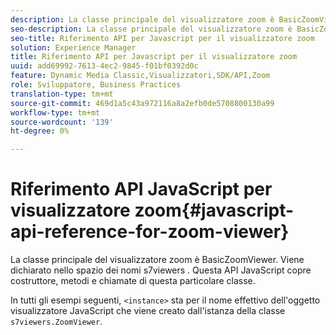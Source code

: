 ```yaml
---
description: La classe principale del visualizzatore zoom è BasicZoomViewer. Viene dichiarato nello spazio dei nomi s7viewers . Questa API JavaScript copre costruttore, metodi e chiamate di questa particolare classe.
seo-description: La classe principale del visualizzatore zoom è BasicZoomViewer. Viene dichiarato nello spazio dei nomi s7viewers . Questa API JavaScript copre costruttore, metodi e chiamate di questa particolare classe.
seo-title: Riferimento API per Javascript per il visualizzatore zoom
solution: Experience Manager
title: Riferimento API per Javascript per il visualizzatore zoom
uuid: add69992-7613-4ec2-9845-f01bf0392d0c
feature: Dynamic Media Classic,Visualizzatori,SDK/API,Zoom
role: Sviluppatore, Business Practices
translation-type: tm+mt
source-git-commit: 469d1a5c43a972116a8a2efb0de5708800130a99
workflow-type: tm+mt
source-wordcount: '139'
ht-degree: 0%

---
```



# Riferimento API JavaScript per visualizzatore zoom{#javascript-api-reference-for-zoom-viewer}

La classe principale del visualizzatore zoom è BasicZoomViewer. Viene dichiarato nello spazio dei nomi s7viewers . Questa API JavaScript copre costruttore, metodi e chiamate di questa particolare classe.

In tutti gli esempi seguenti, `<instance>` sta per il nome effettivo dell&#39;oggetto visualizzatore JavaScript che viene creato dall&#39;istanza della classe `s7viewers.ZoomViewer`.
